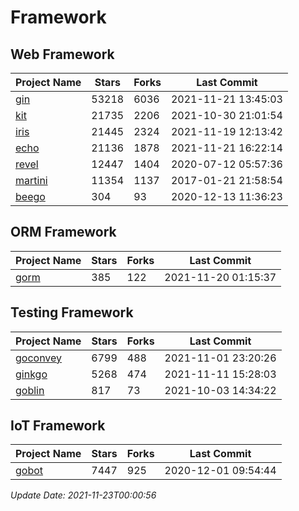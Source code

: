 # Framework

## Web Framework
| Project Name | Stars | Forks | Last Commit |
| ------------ | ----- | ----- | ----------- |
| [gin](https://github.com/gin-gonic/gin) | 53218 | 6036 | 2021-11-21 13:45:03 |
| [kit](https://github.com/go-kit/kit) | 21735 | 2206 | 2021-10-30 21:01:54 |
| [iris](https://github.com/kataras/iris) | 21445 | 2324 | 2021-11-19 12:13:42 |
| [echo](https://github.com/labstack/echo) | 21136 | 1878 | 2021-11-21 16:22:14 |
| [revel](https://github.com/revel/revel) | 12447 | 1404 | 2020-07-12 05:57:36 |
| [martini](https://github.com/go-martini/martini) | 11354 | 1137 | 2017-01-21 21:58:54 |
| [beego](https://github.com/astaxie/beego) | 304 | 93 | 2020-12-13 11:36:23 |

## ORM Framework
| Project Name | Stars | Forks | Last Commit |
| ------------ | ----- | ----- | ----------- |
| [gorm](https://github.com/jinzhu/gorm) | 385 | 122 | 2021-11-20 01:15:37 |

## Testing Framework
| Project Name | Stars | Forks | Last Commit |
| ------------ | ----- | ----- | ----------- |
| [goconvey](https://github.com/smartystreets/goconvey) | 6799 | 488 | 2021-11-01 23:20:26 |
| [ginkgo](https://github.com/onsi/ginkgo) | 5268 | 474 | 2021-11-11 15:28:03 |
| [goblin](https://github.com/franela/goblin) | 817 | 73 | 2021-10-03 14:34:22 |

## IoT Framework
| Project Name | Stars | Forks | Last Commit |
| ------------ | ----- | ----- | ----------- |
| [gobot](https://github.com/hybridgroup/gobot) | 7447 | 925 | 2020-12-01 09:54:44 |

*Update Date: 2021-11-23T00:00:56*